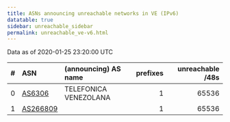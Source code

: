 ```yaml
---
title: ASNs announcing unreachable networks in VE (IPv6)
datatable: true
sidebar: unreachable_sidebar
permalink: unreachable_ve-v6.html
---
```


Data as of 2020-01-25 23:20:00 UTC


<div class="datatable-begin"></div>

|   # | ASN                                      | (announcing) AS name   |   prefixes |   unreachable /48s |
|----:|:-----------------------------------------|:-----------------------|-----------:|-------------------:|
|   0 | [AS6306](unreachable_AS6306-v6.html)     | TELEFONICA VENEZOLANA  |          1 |              65536 |
|   1 | [AS266809](unreachable_AS266809-v6.html) |                        |          1 |              65536 |

<div class="datatable-end"></div>
